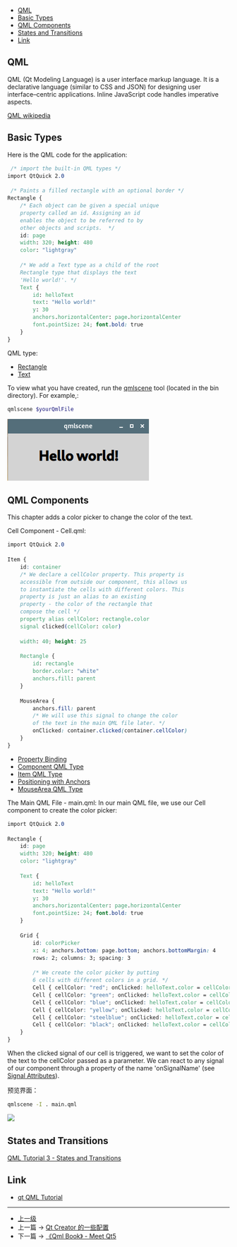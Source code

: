 <!-- QML Tutorial -->


<!-- @import "[TOC]" {cmd="toc" depthFrom=1 depthTo=6 orderedList=false} -->

<!-- code_chunk_output -->

- [QML](#qml)
- [Basic Types](#basic-types)
- [QML Components](#qml-components)
- [States and Transitions](#states-and-transitions)
- [Link](#link)

<!-- /code_chunk_output -->


## QML 
QML (Qt Modeling Language) is a user interface markup language. It is a declarative language (similar to CSS and JSON) for designing user interface–centric applications. Inline JavaScript code handles imperative aspects. 

[QML wikipedia](https://en.wikipedia.org/wiki/QML)

## Basic Types

Here is the QML code for the application:
```css
 /* import the built-in QML types */
import QtQuick 2.0

 /* Paints a filled rectangle with an optional border */
Rectangle {
    /* Each object can be given a special unique 
    property called an id. Assigning an id 
    enables the object to be referred to by 
    other objects and scripts.  */
    id: page
    width: 320; height: 480
    color: "lightgray"

    /* We add a Text type as a child of the root
    Rectangle type that displays the text
    'Hello world!'. */
    Text {
        id: helloText
        text: "Hello world!"
        y: 30
        anchors.horizontalCenter: page.horizontalCenter
        font.pointSize: 24; font.bold: true
    }
}
```

QML type:
* [Rectangle](https://doc.qt.io/qt-5/qml-qtquick-rectangle.html)
* [Text](https://doc.qt.io/qt-5/qml-qtquick-text.html)

To view what you have created, run the [qmlscene](https://doc.qt.io/qt-5/qtquick-qmlscene.html) tool (located in the bin directory). For example,:
```sh
qmlscene $yourQmlFile
```

![](../images/qml_202009121152_1.png)

## QML Components
This chapter adds a color picker to change the color of the text.

Cell Component - Cell.qml:
```css
import QtQuick 2.0

Item {
    id: container
    /* We declare a cellColor property. This property is
    accessible from outside our component, this allows us
    to instantiate the cells with different colors. This
    property is just an alias to an existing 
    property - the color of the rectangle that
    compose the cell */
    property alias cellColor: rectangle.color
    signal clicked(cellColor: color)

    width: 40; height: 25

    Rectangle {
        id: rectangle
        border.color: "white"
        anchors.fill: parent
    }

    MouseArea {
        anchors.fill: parent
        /* We will use this signal to change the color 
        of the text in the main QML file later. */
        onClicked: container.clicked(container.cellColor)
    }
}
```

* [Property Binding](https://doc.qt.io/qt-5/qtqml-syntax-propertybinding.html)
* [Component QML Type](https://doc.qt.io/qt-5/qml-qtqml-component.html)
* [Item QML Type](https://doc.qt.io/qt-5/qml-qtquick-item.html)
* [Positioning with Anchors](https://doc.qt.io/qt-5/qtquick-positioning-anchors.html)
* [MouseArea QML Type](https://doc.qt.io/qt-5/qml-qtquick-mousearea.html)

The Main QML File - main.qml:
In our main QML file, we use our Cell component to create the color picker:
```css
import QtQuick 2.0

Rectangle {
    id: page
    width: 320; height: 480
    color: "lightgray"

    Text {
        id: helloText
        text: "Hello world!"
        y: 30
        anchors.horizontalCenter: page.horizontalCenter
        font.pointSize: 24; font.bold: true
    }

    Grid {
        id: colorPicker
        x: 4; anchors.bottom: page.bottom; anchors.bottomMargin: 4
        rows: 2; columns: 3; spacing: 3

        /* We create the color picker by putting 
        6 cells with different colors in a grid. */
        Cell { cellColor: "red"; onClicked: helloText.color = cellColor }
        Cell { cellColor: "green"; onClicked: helloText.color = cellColor }
        Cell { cellColor: "blue"; onClicked: helloText.color = cellColor }
        Cell { cellColor: "yellow"; onClicked: helloText.color = cellColor }
        Cell { cellColor: "steelblue"; onClicked: helloText.color = cellColor }
        Cell { cellColor: "black"; onClicked: helloText.color = cellColor }
    }
}
```
When the clicked signal of our cell is triggered, we want to set the color of the text to the cellColor passed as a parameter. We can react to any signal of our component through a property of the name 'onSignalName' (see [Signal Attributes](https://doc.qt.io/qt-5/qtqml-syntax-objectattributes.html#signal-attributes)).

预览界面：
```sh
qmlscene -I . main.qml
```

![](../images/qml_202009121743_1.png)

## States and Transitions

[QML Tutorial 3 - States and Transitions](https://doc.qt.io/qt-5/qml-tutorial3.html)

 
## Link
* [qt QML Tutorial](https://doc.qt.io/qt-5/qml-tutorial.html)

---
- [上一级](README.md)
- 上一篇 -> [Qt Creator 的一些配置](projectConfig.md)
- 下一篇 -> [《Qml Book》 - Meet Qt5](qmlBook_1_MeetQt5.md)
